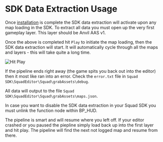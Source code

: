 # SDK Data Extraction Usage

Once [installation](/doc/installation.md) is complete the SDK data extraction will activate upon any map loading in the SDK. To extract all data you must open up the very first gameplay layer. This layer should be Anvil AAS v1.

Once the above is completed hit `Play` to initiate the map loading, then the SDK data extraction will start. It will automatically cycle through all the maps and layers - this will take quite a long time. 

![Hit Play](/doc/images/sdk/sdk_play.png)

If the pipeline ends right away (the game spits you back out into the editor) then it most like ran into an error. Check the `error.txt` file in `Squad SDK\SquadEditor\Squad\grabAssets\debug`.

All data will output to the file `Squad SDK\SquadEditor\Squad\grabAssets\maps.json`.

In case you want to disable the SDK data extraction in your Squad SDK you must unlink the function node within BP_HUD.

The pipeline is smart and will resume where you left off. If your editor crashed or you paused the piepline simply load back up into the first layer and hit play. The pipeline will find the next not logged map and resume from there.

